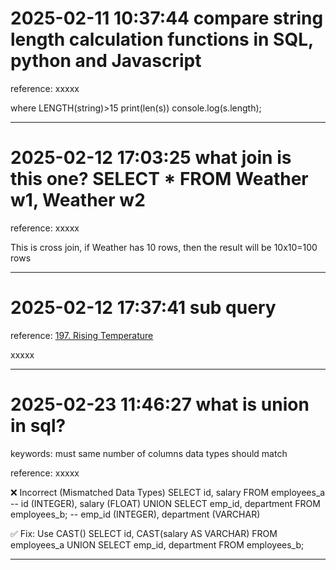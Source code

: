 # 2025-02-11 10:37:44 compare string length calculation functions in SQL, python and Javascript
reference: xxxxx

where LENGTH(string)>15
print(len(s))
console.log(s.length);
_______________________________________________________________
# 2025-02-12 17:03:25 what join is this one? SELECT * FROM Weather w1, Weather w2
reference: xxxxx

This is cross join, if Weather has 10 rows, then the result will be 10x10=100 rows
_______________________________________________________________
# 2025-02-12 17:37:41 sub query
reference: [197. Rising Temperature](https://leetcode.com/problems/rising-temperature/description/?envType=study-plan-v2&envId=top-sql-50)

xxxxx
_______________________________________________________________
# 2025-02-23 11:46:27 what is union in sql?
keywords:
must same number of columns
data types should match

reference: xxxxx

❌ Incorrect (Mismatched Data Types)
SELECT id, salary FROM employees_a  -- id (INTEGER), salary (FLOAT)
UNION
SELECT emp_id, department FROM employees_b; -- emp_id (INTEGER), department (VARCHAR)

✅ Fix: Use CAST()
SELECT id, CAST(salary AS VARCHAR) FROM employees_a
UNION
SELECT emp_id, department FROM employees_b;

_______________________________________________________________